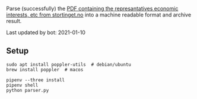 Parse (successfully) the [PDF containing the represantatives economic interests, etc from stortinget.no](https://www.stortinget.no/no/Stortinget-og-demokratiet/Representantene/Okonomiske-interesser/) into a machine readable format and archive result.

Last updated by bot: 2021-01-10

## Setup
    sudo apt install poppler-utils  # debian/ubuntu
    brew install poppler  # macos

    pipenv --three install
    pipenv shell
    python parser.py
